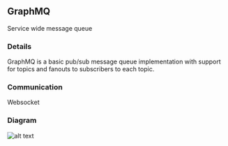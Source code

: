 ## GraphMQ

Service wide message queue

### Details

GraphMQ is a basic pub/sub message queue implementation with support for topics and fanouts to subscribers to each topic.

### Communication

Websocket

### Diagram


![alt text](https://imgur.com/6JkiWYX.png)
